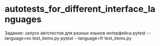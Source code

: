 # autotests_for_different_interface_languages
Задание: запуск автотестов для разных языков интерфейса
pytest --language=es test_items.py
pytest --language=fr test_items.py